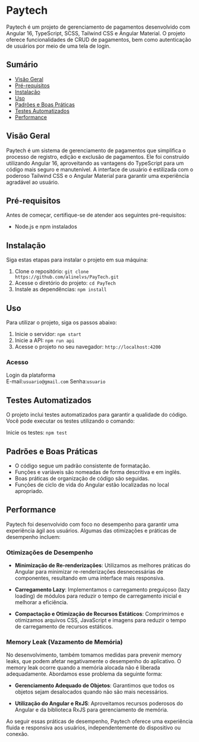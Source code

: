 # Paytech

Paytech é um projeto de gerenciamento de pagamentos desenvolvido com Angular 16, TypeScript, SCSS, Tailwind CSS e Angular Material. O projeto oferece funcionalidades de CRUD de pagamentos, bem como autenticação de usuários por meio de uma tela de login.

## Sumário

- [Visão Geral](#visão-geral)
- [Pré-requisitos](#pré-requisitos)
- [Instalação](#instalação)
- [Uso](#uso)
- [Padrões e Boas Práticas](#padrões-e-boas-práticas)
- [Testes Automatizados](#testes-automatizados)
- [Performance](#performance)

## Visão Geral

Paytech é um sistema de gerenciamento de pagamentos que simplifica o processo de registro, edição e exclusão de pagamentos. Ele foi construído utilizando Angular 16, aproveitando as vantagens do TypeScript para um código mais seguro e manutenível. A interface de usuário é estilizada com o poderoso Tailwind CSS e o Angular Material para garantir uma experiência agradável ao usuário.

## Pré-requisitos

Antes de começar, certifique-se de atender aos seguintes pré-requisitos:

- Node.js e npm instalados

## Instalação

Siga estas etapas para instalar o projeto em sua máquina:

1. Clone o repositório: `git clone https://github.com/alinelvs/PayTech.git`
2. Acesse o diretório do projeto: `cd PayTech`
3. Instale as dependências: `npm install`

## Uso

Para utilizar o projeto, siga os passos abaixo:

1. Inicie o servidor: `npm start`
2. Inicie a API: `npm run api`
3. Acesse o projeto no seu navegador: `http://localhost:4200`

### Acesso

Login da plataforma<br />
E-mail:`usuario@gmail.com`
Senha:`usuario`


## Testes Automatizados

O projeto inclui testes automatizados para garantir a qualidade do código. Você pode executar os testes utilizando o comando:

Inicie os testes: `npm test`

## Padrões e Boas Práticas

- O código segue um padrão consistente de formatação.
- Funções e variáveis são nomeadas de forma descritiva e em inglês.
- Boas práticas de organização de código são seguidas.
- Funções de ciclo de vida do Angular estão localizadas no local apropriado.

## Performance

Paytech foi desenvolvido com foco no desempenho para garantir uma experiência ágil aos usuários. Algumas das otimizações e práticas de desempenho incluem:

### Otimizações de Desempenho

- **Minimização de Re-renderizações**: Utilizamos as melhores práticas do Angular para minimizar re-renderizações desnecessárias de componentes, resultando em uma interface mais responsiva.

- **Carregamento Lazy**: Implementamos o carregamento preguiçoso (lazy loading) de módulos para reduzir o tempo de carregamento inicial e melhorar a eficiência.

- **Compactação e Otimização de Recursos Estáticos**: Comprimimos e otimizamos arquivos CSS, JavaScript e imagens para reduzir o tempo de carregamento de recursos estáticos.

### Memory Leak (Vazamento de Memória)

No desenvolvimento, também tomamos medidas para prevenir memory leaks, que podem afetar negativamente o desempenho do aplicativo. O memory leak ocorre quando a memória alocada não é liberada adequadamente. Abordamos esse problema da seguinte forma:

- **Gerenciamento Adequado de Objetos**: Garantimos que todos os objetos sejam desalocados quando não são mais necessários.

- **Utilização do Angular e RxJS**: Aproveitamos recursos poderosos do Angular e da biblioteca RxJS para gerenciamento de memória.

Ao seguir essas práticas de desempenho, Paytech oferece uma experiência fluida e responsiva aos usuários, independentemente do dispositivo ou conexão.


